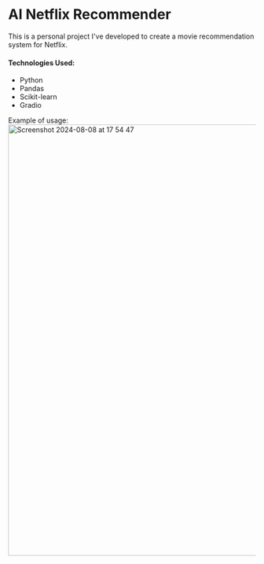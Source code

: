AI Netflix Recommender
===========
This is a personal project I've developed to create a movie recommendation system for Netflix.

#### Technologies Used:
* Python
* Pandas
* Scikit-learn
* Gradio







Example of usage:
<img width="877" alt="Screenshot 2024-08-08 at 17 54 47" src="https://github.com/user-attachments/assets/6bf410f6-bac6-468c-91d7-b37962338416">
